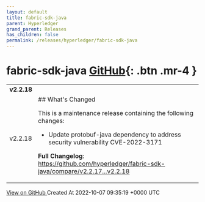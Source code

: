 ```yaml
---
layout: default
title: fabric-sdk-java
parent: Hyperledger
grand_parent: Releases
has_children: false
permalink: /releases/hyperledger/fabric-sdk-java
---
```


# fabric-sdk-java <span class="fs-3 right-align">[GitHub](https://github.com/hyperledger/fabric-sdk-java){: .btn .mr-4 }</span>


<div>
    <table>
        <tr>
            <td colspan="2">
                <b>
                    v2.2.18
                </b>
            </td>
        </tr>
        <tr>
            <td>
                <span class="chip">
                    v2.2.18
                </span>
            </td>
            <td>
                ## What's Changed

This is a maintenance release containing the following changes:

* Update protobuf-java dependency to address security vulnerability CVE-2022-3171


**Full Changelog**: https://github.com/hyperledger/fabric-sdk-java/compare/v2.2.17...v2.2.18
            </td>
        </tr>
    </table>
    <a href="https://github.com/hyperledger/fabric-sdk-java/releases/tag/v2.2.18" class=".btn">
        View on GitHub
    </a>
    <span class="right-align">
        Created At 2022-10-07 09:35:19 +0000 UTC
    </span>
</div>

